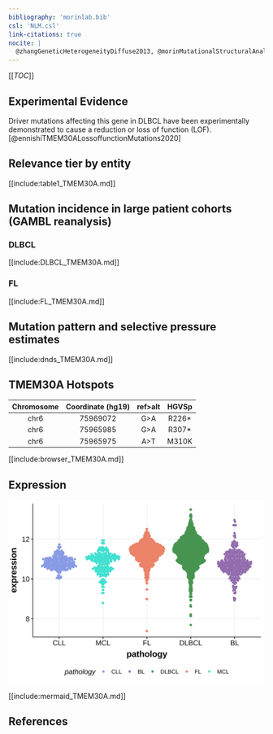 ```yaml
---
bibliography: 'morinlab.bib'
csl: 'NLM.csl'
link-citations: true
nocite: |
  @zhangGeneticHeterogeneityDiffuse2013, @morinMutationalStructuralAnalysis2013, @morinFrequentMutationHistonemodifying2011, 
---
```

[[_TOC_]]


## Experimental Evidence

Driver mutations affecting this gene in DLBCL have been experimentally demonstrated to cause a reduction or loss of function (LOF).[@ennishiTMEM30ALossoffunctionMutations2020]

## Relevance tier by entity

[[include:table1_TMEM30A.md]]

## Mutation incidence in large patient cohorts (GAMBL reanalysis)

### DLBCL
[[include:DLBCL_TMEM30A.md]]

### FL
[[include:FL_TMEM30A.md]]

## Mutation pattern and selective pressure estimates

[[include:dnds_TMEM30A.md]]


## TMEM30A Hotspots

| Chromosome |Coordinate (hg19) | ref>alt | HGVSp | 
 | :---:| :---: | :--: | :---: |
| chr6 | 75969072 | G>A | R226* |
| chr6 | 75965985 | G>A | R307* |
| chr6 | 75965975 | A>T | M310K |

[[include:browser_TMEM30A.md]]

## Expression
![](images/gene_expression/TMEM30A_by_pathology.svg)
<!-- ORIGIN: morinFrequentMutationHistonemodifying2011 -->
<!-- DLBCL: morinFrequentMutationHistonemodifying2011 -->
<!-- FL: morinFrequentMutationHistonemodifying2011 -->
[[include:mermaid_TMEM30A.md]]

## References
